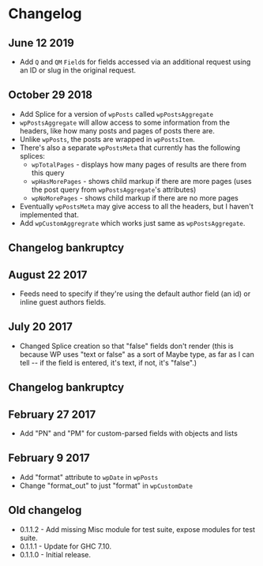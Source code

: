# Changelog

## June 12 2019 
 * Add `Q` and `QM` `Field`s for fields accessed via an additional request using an ID or slug in the original request.

## October 29 2018
 * Add Splice for a version of `wpPosts` called `wpPostsAggregate`
 * `wpPostsAggregate` will allow access to some information from the headers, like how many posts and pages of posts there are.
 * Unlike `wpPosts`, the posts are wrapped in `wpPostsItem`. 
 * There's also a separate `wpPostsMeta` that currently has the following splices:
    * `wpTotalPages` - displays how many pages of results are there from this query
    * `wpHasMorePages` - shows child markup if there are more pages (uses the post query from `wpPostsAggregate`'s attributes)
    * `wpNoMorePages` - shows child markup if there are no more pages
 * Eventually `wpPostsMeta` may give access to all the headers, but I haven't implemented that.
 * Add `wpCustomAggregrate` which works just same as `wpPostsAggregate`.

## Changelog bankruptcy

## August 22 2017
 * Feeds need to specify if they're using the default author field (an id) or inline guest authors fields.

## July 20 2017
 * Changed Splice creation so that "false" fields don't render (this is because WP uses "text or false" as a sort of Maybe type, as far as I can tell -- if the field is entered, it's text, if not, it's "false".)

## Changelog bankruptcy

## February 27 2017
 * Add "PN" and "PM" for custom-parsed fields with objects and lists

## February 9 2017

 * Add "format" attribute to `wpDate` in `wpPosts`
 * Change "format_out" to just "format" in `wpCustomDate`

## Old changelog

* 0.1.1.2 - Add missing Misc module for test suite, expose modules for test suite.
* 0.1.1.1 - Update for GHC 7.10.
* 0.1.1.0 - Initial release.
